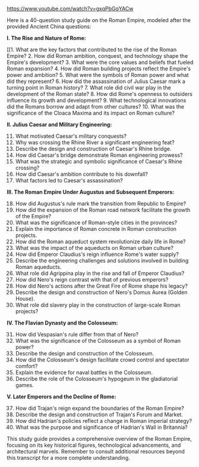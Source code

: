 https://www.youtube.com/watch?v=gxqPbGqYACw

Here is a 40-question study guide on the Roman Empire, modeled after the provided Ancient China questions:

**I.  The Rise and Nature of Rome:**

[[1.  What are the key factors that contributed to the rise of the Roman Empire?
2.  How did Roman ambition, conquest, and technology shape the Empire's development?
3.  What were the core values and beliefs that fueled Roman expansion?
4.  How did Roman building projects reflect the Empire's power and ambition?
5.  What were the symbols of Roman power and what did they represent?
6.  How did the assassination of Julius Caesar mark a turning point in Roman history?
7.  What role did civil war play in the development of the Roman state?
8.  How did Rome's openness to outsiders influence its growth and development?
9.  What technological innovations did the Romans borrow and adapt from other cultures?
10. What was the significance of the Cloaca Maxima and its impact on Roman culture?


**II.  Julius Caesar and Military Engineering:**

11. What motivated Caesar's military conquests?
12. Why was crossing the Rhine River a significant engineering feat?
13. Describe the design and construction of Caesar's Rhine bridge.
14. How did Caesar's bridge demonstrate Roman engineering prowess?
15. What was the strategic and symbolic significance of Caesar's Rhine crossing?
16. How did Caesar's ambition contribute to his downfall?
17. What factors led to Caesar's assassination?


**III. The Roman Empire Under Augustus and Subsequent Emperors:**

18. How did Augustus's rule mark the transition from Republic to Empire?
19. How did the expansion of the Roman road network facilitate the growth of the Empire?
20. What was the significance of Roman-style cities in the provinces?
21. Explain the importance of Roman concrete in Roman construction projects.
22. How did the Roman aqueduct system revolutionize daily life in Rome?
23. What was the impact of the aqueducts on Roman urban culture?
24. How did Emperor Claudius's reign influence Rome's water supply?
25. Describe the engineering challenges and solutions involved in building Roman aqueducts.
26. What role did Agrippina play in the rise and fall of Emperor Claudius?
27. How did Nero's reign contrast with that of previous emperors?
28. How did Nero's actions after the Great Fire of Rome shape his legacy?
29. Describe the design and construction of Nero's Domus Aurea (Golden House).
30. What role did slavery play in the construction of large-scale Roman projects?


**IV.  The Flavian Dynasty and the Colosseum:**

31. How did Vespasian's rule differ from that of Nero?
32. What was the significance of the Colosseum as a symbol of Roman power?
33. Describe the design and construction of the Colosseum.
34. How did the Colosseum's design facilitate crowd control and spectator comfort?
35. Explain the evidence for naval battles in the Colosseum.
36. Describe the role of the Colosseum's hypogeum in the gladiatorial games.


**V. Later Emperors and the Decline of Rome:**

37. How did Trajan's reign expand the boundaries of the Roman Empire?
38. Describe the design and construction of Trajan's Forum and Market.
39. How did Hadrian's policies reflect a change in Roman imperial strategy?
40. What was the purpose and significance of Hadrian's Wall in Britannia?


This study guide provides a comprehensive overview of the Roman Empire, focusing on its key historical figures, technological advancements, and architectural marvels.  Remember to consult additional resources beyond this transcript for a more complete understanding.

